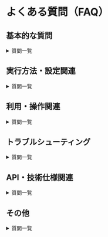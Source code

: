 # よくある質問（FAQ）

## 基本的な質問

<details>
<summary>質問一覧</summary>

### Q: このMCPサーバーは何ができますか？

A: ConoHa VPSのOpenStack APIを日本語で操作できます。サーバーの作成・削除・停止・起動、ボリューム管理、イメージ管理、セキュリティグループの設定などが可能です。

### Q: Windows/Macでも動きますか？

A: Node.js/Dockerが動作する環境であれば利用可能です。Windows、Mac、Linuxすべてに対応しています。

### Q: 商用利用できますか？

A: Apache 2.0 ライセンスの範囲でご自由にご利用いただけます。

### Q: ベータ版とはどういう意味ですか？

A: 現在開発中のソフトウェアで、機能や動作が予告なく変更される可能性があります。本番環境での使用は推奨されません。

</details>

## 実行方法・設定関連

<details>
<summary>質問一覧</summary>

### Q: Node.jsのバージョンはどれが必要ですか？

A: Node.js v18以上が必要です。最新のLTS版を推奨します。[ダウンロード](https://nodejs.org/ja/download)

### Q: Docker版とNode.js版の違いは何ですか？

A: 機能は同じですが、Docker版は環境の統一が容易で、Node.js版は直接実行でき軽量です。お好みの環境に合わせてお選びください。

### Q: 認証情報はどこで取得できますか？

A: ConoHaコントロールパネルのAPI設定画面から取得できます。テナントID、ユーザーID、パスワードが必要です。

![ConoHa APIユーザー情報 - テナントID、ユーザーID、パスワードを確認できる画面](../assets/conoha_api_info.png)
*https://manage.conoha.jp/V3/API/*

### Q: 環境変数の設定方法がわかりません

A: 各AIエージェントの設定ファイル（claude_desktop_config.json、.vscode/settings.json等）に記載します。詳細は各実行ガイドをご確認ください。

### Q: PATH_TO_DIRECTORYには何を入れればいいですか？

A: プロジェクトをクローンしたディレクトリの絶対パスを入力してください。例：`/Users/username/conoha_vps_mcp`

</details>

## 利用・操作関連

<details>
<summary>質問一覧</summary>

### Q: どのAIエージェントで利用できますか？

A: Claude Desktop、Cline（VSCode）、GitHub Copilot（VSCode）など、MCPプロトコルに対応したAIエージェントで利用できます。

### Q: GitHub Copilot や Cline において、使用するAIモデルによるツール実行結果や応答の違いはありますか？

A: 使用する AI モデルによってツール実行の精度や意図の汲み取り方に違いがあります。本MCPサーバーの操作においては、Claude Sonnet が GPT 系モデルと比べてツール呼び出しやパラメータ指定の解釈において精度が高く、より意図通りに動作する傾向があります。  
そのため、Cline や GitHub Copilot 上でツールを実行する際には、Claude Sonnet を使用することを推奨しています。

### Q: 日本語でコマンドを実行できますか？

A: はい。「現在あるサーバーの一覧を表示してください。」のような自然な日本語で操作できます。

### Q: サーバー作成時に料金は発生しますか？

A: はい。API実行の結果として実際にConoHa VPSのリソースが作成されるため、通常のConoHa VPS料金が発生します。

### Q: 操作を取り消すことはできますか？

A: 一度実行された操作（サーバー削除等）は取り消すことができません。実行の際は、内容を十分ご確認のうえ、慎重に行ってください。

### Q: 複数のサーバーを一括操作できますか？

A: はい。「すべてのサーバーを停止してください」のような一括操作も可能です。

### Q: パスワードなど、必要な情報は自分で設定したい

A: AIに「必要な情報はその都度確認してください」と指示することで、情報の設定が必要なタイミングで確認してくれるようになります。

</details>

## トラブルシューティング

<details>
<summary>質問一覧</summary>

### Q: AIエージェントが意図と異なる回答やツール実行を行います

A: GitHub Copilot や Cline でのツール実行の際、Visual Studio Code 上でファイルを開いている場合、開いているファイルの内容が自動的に AI エージェントの入力文脈として参照されることがあります。  
そのため、開いているファイルが現在のプロンプトと関係ない内容であった場合、AI の応答がそちらに引きずられて精度が低下したり、意図しない動作が発生することがありますので、ご注意ください。

### Q: Node.js をインストールしたのに、PowerShell 上で `npm` コマンドが動作しません

A: Node.js を正常にインストールしていても、PowerShell の実行ポリシー（ExecutionPolicy）の設定により、`npm` コマンドが正しく動作しない場合があります。  
`npm` 実行時にエラーが発生する場合は、PowerShell の実行ポリシーを確認してください。

### Q: 認証エラーが発生します

A: 以下を確認してください：

- テナントID、ユーザーID、パスワードが正しく設定されているか
- APIユーザーが有効になっているか
- 環境変数の記載にタイポがないか

### Q: MCPサーバーが起動しません

A: docs/配下の各実行ガイド末尾のトラブルシューティングをご覧ください。

- [npm パッケージインストール版実行ガイド](./npm-setup.md)
- [Node.js ローカルビルド版実行ガイド](./nodejs-setup.md)
- [Docker ローカルビルド版実行ガイド](./docker-setup.md)

### Q: AIエージェントでツールが表示されません

A: 以下を確認してください：

- 設定ファイルが正しい場所に配置されているか
- JSON形式に構文エラーがないか
- AIエージェントを再起動したか

### Q: Docker版で起動エラーが発生します

A: 以下を確認してください：

- Dockerが正常に動作しているか
- WSLが有効になっているか（Windows環境の場合）

### Q: GitHub Copilot (VSCode) 上でツールを実行しようとするとやりとりが止まってしまいます

A: 2025年7月15日現在、GitHub Copilot (VSCode) 上で比較的長めのやり取りをすると、下記の画像のように途中でやりとりが止まっているように見える事象が確認されています。  

![やりとりが途中で止まってしまっており、先に進める操作ができない状態](../assets/vscodecopilot_stop_chat.png)

これはGitHub Copilot (VSCode) 側のバグと思われる動作であり、現在調査・対応を進めております。  
現状の対策方法としては、途中でやりとりが止まってしまった際にチャット画面の横幅を広げたり狭めたりすることで、やりとりを進めることができることを確認しております。 

![チャット画面の横幅を変更](../assets/vscodecopilot_change_chat_width.png)

### Q: Windows環境でWSLエラーが発生します

A: WSL2が有効になっており、Ubuntuなどのディストリビューションがインストールされていることを確認してください。

</details>

## API・技術仕様関連

<details>
<summary>質問一覧</summary>

### Q: ConoHa VPSのどのバージョンに対応していますか？

A: ConoHa VPS v3.0 APIに対応しています。

### Q: OpenStackの知識は必要ですか？

A: 基本的な操作は日本語で可能ですので必要ありません。ただし、高度な設定にはOpenStackの知識があると便利です。

### Q: API利用制限はありますか？

A: ConoHa VPS APIの利用制限に準拠します。詳細は[ConoHa公式ドキュメント](https://doc.conoha.jp/reference/api-vps3/)をご確認ください。

### Q: セキュリティは大丈夫ですか？

A: 認証情報はローカル環境でのみ使用され、外部に送信されることはありません。ただし、適切な権限管理を行ってください。

</details>

## その他

<details>
<summary>質問一覧</summary>

### Q: バグを見つけた場合はどうすればいいですか？

A: [GitHub Issues](https://github.com/gmo-internet/conoha_vps_mcp/issues)でご報告ください。

### Q: 機能要望を出すことはできますか？

A: [GitHub Issues](https://github.com/gmo-internet/conoha_vps_mcp/issues)で機能要望を受け付けています。

### Q: コントリビュートしたいのですが？

A: [CONTRIBUTING.md](../CONTRIBUTING.md)をご確認ください。

### Q: 商用サポートはありますか？

A: 現在、商用サポートは提供しておりません。コミュニティベースでの開発となります。

</details>
